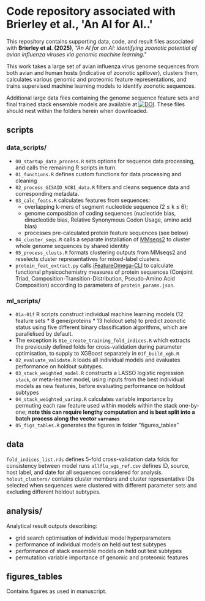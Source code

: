 # Code repository associated with Brierley et al., 'An AI for AI..'

This repository contains supporting data, code, and result files associated with <b>Brierley et al. (2025)</b>, <i>&quot;An AI for an AI: identifying zoonotic potential of avian influenza viruses via genomic machine learning.&quot;</i>

This work takes a large set of avian influenza virus genome sequences from both avian and human hosts (indicative of zoonotic spillover), clusters them, calculates various genomic and proteomic feature representations, and trains supervised machine learning models to identify zoonotic sequences.

Additional large data files containing the genome sequence feature sets and final trained stack ensemble models are available at [![DOI](https://zenodo.org/badge/DOI/10.5281/zenodo.17068424.svg)](https://doi.org/10.5281/zenodo.17068424). These files should nest within the folders herein when downloaded.


## scripts
### data_scripts/

- `00_startup_data_process.R` sets options for sequence data processing, and calls the remaining R scripts in turn.
- `01_functions.R` defines custom functions for data processing and cleaning
- `02_process_GISAID_NCBI_data.R` filters and cleans sequence data and corresponding metadata.
- `03_calc_feats.R` calculates features from sequences:
  - overlapping k-mers of segment nucleotide sequence (2 ≤ k ≤ 6);
  - genome composition of coding sequences (nucleotide bias, dinucleotide bias, Relative Synonymous Codon Usage, amino acid bias)
  - processes pre-calculated protein feature sequences (see below)
- `04_cluster_seqs.R` calls a separate installation of [MMseqs2](https://github.com/soedinglab/MMseqs2) to cluster whole genome sequences by shared identity
- `05_process_clusts.R` formats clustering outputs from MMseqs2 and reselects cluster representatives for mixed-label clusters.
- `protein_feat_extract.py` calls [iFeatureOmega-CLI](https://github.com/Superzchen/iFeatureOmega-CLI) to calculate functional physicochemistry measures of protein sequences (Conjoint Triad, Composition-Transition-Distribution, Pseudo-Amino Acid Composition) according to parameters of `protein_params.json`.

### ml_scripts/

- `01a-01f` R scripts construct individual machine learning models (12 feature sets * 8 gene/proteins * 13 holdout sets) to predict zoonotic status using five different binary classification algorithms, which are parallelised by default.
- The exception is `01e_create_training_fold_indices.R` which extracts the previously defined folds for cross-validation during parameter optimisation, to supply to XGBoost separately in `01f_build_xgb.R`
- `02_evaluate_validate.R` loads all individual models and evaluates performance on holdout subtypes.
- `03_stack_weighted_model.R` constructs a LASSO logistic regression `stack`, or meta-learner model, using inputs from the best individual models as new features, before evaluating performance on holdout subtypes
- `04_stack_weighted_varimp.R` calculates variable importance by permuting each raw feature used within models within the stack one-by-one; <b>note this can require lengthy computation and is best split into a batch process along the vector `varnames`</b>
- `05_figs_tables.R` generates the figures in folder "figures_tables"

## data

`fold_indices_list.rds` defines 5-fold cross-validation data folds for consistency between model runs
`allflu_wgs_ref.csv` defines ID, source, host label, and date for all sequences considered for analysis.
`holout_clusters/` contains cluster members and cluster representative IDs selected when sequences were clustered with different parameter sets and excluding different holdout subtypes.

## analysis/

Analytical result outputs describing:
- grid search optimisation of individual model hyperparameters
- performance of individual models on held out test subtypes
- performance of stack ensemble models on held out test subtypes
- permutation variable importance of genomic and proteomic features

## figures_tables

Contains figures as used in manuscript.
